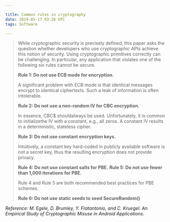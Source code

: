 ```yaml
---

title: Common rules in cryptography
date: 2019-05-17 03:26 UTC
tags: Software

---
```


> While cryptographic security is precisely defined, this paper asks the question whether developers who use cryptographic APIs achieve this notion of security. Using cryptographic primitives correctly can be challenging. In particular, any application that violates one of the following six rules cannot be secure.
>
>__Rule 1: Do not use ECB mode for encryption.__
>
>A significant problem with ECB mode is that identical messages encrypt to identical ciphertexts. Such a leak of information is often intolerable.
>
>__Rule 2: Do not use a non-random IV for CBC encryption.__
>
>In essence, CBC$ shouldalways be used. Unfortunately, it is common to initializethe IV with a constant, e.g., all zeros. A constant IV results in a deterministic, stateless cipher.
>
>__Rule 3: Do not use constant encryption keys.__
>
>Intuitively, a constant key hard-coded in publicly available software is not a secret key, thus the resulting encryption does not provide privacy. 
>
>__Rule 4: Do not use constant salts for PBE.__
>__Rule 5: Do not use fewer than 1,000 iterations for PBE.__
>
>Rule 4 and Rule 5 are both recommended best practices for PBE schemes.
>
>__Rule 6: Do not use static seeds to seed SecureRandom()__

_Reference: M. Egele, D. Brumley, Y. Fratantonio, and C. Kruegel. An Empirical Study of Cryptographic Misuse in Android Applications._
